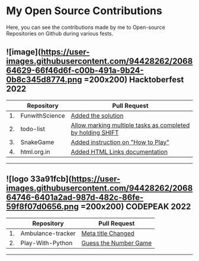 # My Open Source Contributions
Here, you can see the contributions made by me to Open-source Repositories on Github during various fests.<br/>

## ![image](https://user-images.githubusercontent.com/94428262/206864629-66f46d6f-c00b-491a-9b24-0b8c345d8774.png =200x200) Hacktoberfest 2022
|| Repository | Pull Request|
|---|------------|-------------|
|1.|FunwithScience|[Added the solution](https://github.com/Tech-N-Science/FunwithScience/pull/704)||
|2.|todo-list|[Allow marking multiple tasks as completed by holding SHIFT](https://github.com/mnosov622/todo-list/pull/30)| 
|3.|SnakeGame|[Added instruction on "How to Play"](https://github.com/devsargam/SnakeGame/pull/56)|
|4.|html.org.in|[Added HTML Links documentation](https://github.com/Diptenusarkar/html.org.in/pull/28)|
- - -

## ![logo 33a91fcb](https://user-images.githubusercontent.com/94428262/206864746-6401a2ad-987d-482c-86fe-59f8f07d0656.png =200x200) CODEPEAK 2022
|| Repository | Pull Request|
|---|------------|-------------|
|1.|Ambulance-tracker|[Meta title Changed](https://github.com/Yaswanth820/Ambulance-tracker/pull/30)|
|2.|Play-With-Python|[Guess the Number Game](https://github.com/World-of-ML/Play-With-Python/pull/118)|
- - -
